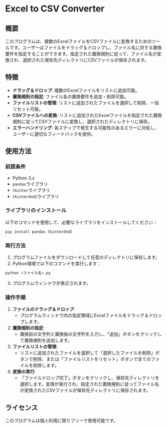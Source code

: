 # Excel to CSV Converter

## 概要
このプログラムは、複数のExcelファイルをCSVファイルに変換するためのツールです。ユーザーはファイルをドラッグ＆ドロップし、ファイル名に対する置換要件を指定することができます。指定された置換規則に従って、ファイル名が変換され、選択された保存先ディレクトリにCSVファイルが保存されます。

## 特徴
- **ドラッグ＆ドロップ**: 複数のExcelファイルをリストに追加可能。
- **置換規則の指定**: ファイル名の置換要件を追加・削除可能。
- **ファイルリストの管理**: リストに追加されたファイルを選択して削除、一括リセット可能。
- **CSVファイルへの変換**: リストに追加されたExcelファイルを指定された置換規則に従ってCSVファイルに変換し、選択されたディレクトリに保存。
- **エラーハンドリング**: 各ステップで発生する可能性のあるエラーに対処し、ユーザーに適切なフィードバックを提供。

## 使用方法

### 前提条件
- Python 3.x
- `pandas`ライブラリ
- `tkinter`ライブラリ
- `tkinterdnd2`ライブラリ

### ライブラリのインストール
以下のコマンドを使用して、必要なライブラリをインストールしてください：
```bash
pip install pandas tkinterdnd2
```

### 実行方法
1. プログラムファイルをダウンロードして任意のディレクトリに保存します。
2. Python環境で以下のコマンドを実行します：
```bash
python <ファイル名>.py
```
3. プログラムウィンドウが表示されます。

### 操作手順
1. **ファイルのドラッグ＆ドロップ**:
   - プログラムウィンドウ内の指定領域にExcelファイルをドラッグ＆ドロップします。
2. **置換規則の指定**:
   - 置換前の文字列と置換後の文字列を入力し、「追加」ボタンをクリックして置換規則を追加します。
3. **ファイルリストの管理**:
   - リストに追加されたファイルを選択して「選択したファイルを削除」ボタンで削除、または「ファイルリストをリセット」ボタンで全てのファイルを削除します。
4. **変換の実行**:
   - 「ファイルドロップ完了」ボタンをクリックし、保存先ディレクトリを選択します。変換が実行され、指定された置換規則に従ってファイル名が変換されたCSVファイルが保存先ディレクトリに保存されます。

## ライセンス
このプログラムは個人利用に限りフリーで使用可能です。